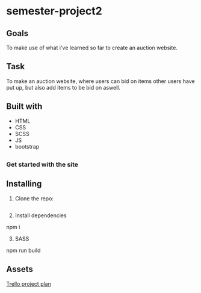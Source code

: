# semester-project2

## Goals

To make use of what i've learned so far to create an auction website.

## Task

To make an auction website, where users can bid on items other users have put up, but also add items to be bid on aswell.

## Built with

- HTML
- CSS
- SCSS
- JS
- bootstrap

## 

### Get started with the site

## Installing

1. Clone the repo:

```bash
```

2. Install dependencies

npm i

3. SASS

npm run build


## Assets

[Trello project plan](https://trello.com/invite/b/jGprK8iM/ATTIebc5f712be51a5166875c1b1a649cb960D87F6C0/semester-project-2)
